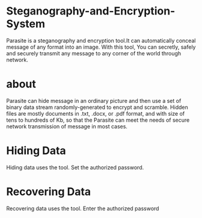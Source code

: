 # Steganography-and-Encryption-System
Parasite is a steganography and encryption tool.It can automatically conceal message of any format into an image.
With this tool, You can secretly, safely and securely transmit any message to any corner of the world through network. 
# about
Parasite can hide message in an ordinary picture and then use a set of binary data stream randomly-generated to encrypt and scramble. Hidden files are mostly documents in .txt, .docx, or .pdf format, and with size of tens to hundreds of Kb, so that the Parasite can meet the needs of secure network transmission of message in most cases. 

# Hiding Data
Hiding data uses the tool. Set the authorized password.

# Recovering Data
Recovering data uses the tool. Enter the authorized password

